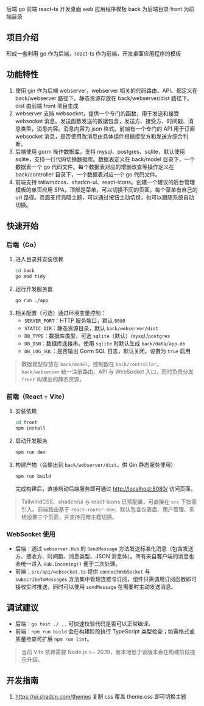后端 go 前端 react-ts
开发桌面 web 应用程序模板
back 为后端目录
front 为前端目录

## 项目介绍

形成一套利用 go 作为后端，react-ts 作为前端，开发桌面应用程序的模板

## 功能特性

1. 使用 gin 作为后端 webserver，webserver 相关的代码路由、API、都定义在 back/webserver 路径下。静态资源存放在 back/webserver/dist 路径下。dist 由前端 front 项目生成
2. webserver 支持 websocket，提供一个专门的函数，用于发送和接受 websocket 消息。发送函数发送的数据包含，发送方、接受方、时间戳、消息类型，消息内容。消息内容为 json 格式。前端有一个专门的 API 用于订阅 websocket 消息，是否使用改消息由具体组件根据接受方和发送方综合判断。
3. 后端使用 gorm 操作数据库，支持 mysql、postgres、sqlite，默认使用 sqlite，支持一行代码切换数据库。数据表定义在 back/model 目录下，一个数据表一个 go 代码文件。每个数据表对应的增删改查等操作定义在 back/controller 目录下，一个数据表对应一个 go 代码文件。
4. 前端支持 tailwindcss、shadcn-ui、react-icons。创建一个建议的后台管理模板的单页应用 SPA，顶部是菜单，可以切换不同的页面。每个菜单有自己的 url 路径。页面支持亮暗主题，可以通过按钮主动切换，也可以跟随系统自动切换。

## 快速开始

### 后端（Go）

1. 进入目录并安装依赖
   ```bash
   cd back
   go mod tidy
   ```
2. 运行开发服务器
   ```bash
   go run ./app
   ```
3. 相关配置（可选）通过环境变量控制：
   - `SERVER_PORT`：HTTP 服务端口，默认 `8080`
   - `STATIC_DIR`：静态资源目录，默认 `back/webserver/dist`
   - `DB_TYPE`：数据库类型，可选 `sqlite`（默认）/`mysql`/`postgres`
   - `DB_DSN`：数据库连接串。使用 `sqlite` 时默认生成 `back/data/app.db`
   - `DB_LOG_SQL`：是否输出 Gorm SQL 日志，默认关闭，设置为 `true` 启用

> 数据模型存放在 `back/model`，控制器在 `back/controller`。`back/webserver` 统一注册路由、API 与 WebSocket 入口，同时负责分发 `front` 构建出的静态资源。

### 前端（React + Vite）

1. 安装依赖
   ```bash
   cd front
   npm install
   ```
2. 启动开发服务
   ```bash
   npm run dev
   ```
3. 构建产物（会输出到 `back/webserver/dist`，供 Gin 静态服务使用）

   ```bash
   npm run build
   ```

   完成构建后，直接启动后端服务即可通过 [http://localhost:8080/](http://localhost:8080/) 访问页面。

> TailwindCSS、shadcn/ui 与 react-icons 已预配置，可直接在 `src` 下按需引入。前端路由基于 `react-router-dom`，默认包含仪表盘、用户管理、系统设置三个页面，并支持亮暗主题切换。

### WebSocket 使用

- 后端：通过 `webserver.Hub` 的 `SendMessage` 方法发送标准化消息（包含发送方、接收方、时间戳、消息类型、JSON 消息体）。所有来自客户端的消息也会统一进入 `Hub.Incoming()` 便于二次处理。
- 前端：`src/api/websocket.ts` 提供 `connectWebSocket` 与 `subscribeToMessages` 方法集中管理连接与订阅，组件只需调用订阅函数即可接收实时推送，同时可以使用 `sendMessage` 在需要时主动发送消息。

## 调试建议

- 后端：`go test ./...` 可快速校验代码是否可以正常编译。
- 前端：`npm run build` 会在构建阶段执行 TypeScript 类型检查；如需格式或质量检查可扩展 `npm run lint`。

> 当前 Vite 依赖需要 Node.js >= 20.19，若本地低于该版本会在构建阶段提示升级。

## 开发指南

1. https://ui.shadcn.com/themes 复制 css 覆盖 theme.css 即可切换主题
